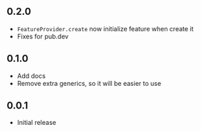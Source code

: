 ## 0.2.0

- `FeatureProvider.create` now initialize feature when create it
- Fixes for pub.dev

## 0.1.0

- Add docs
- Remove extra generics, so it will be easier to use

## 0.0.1

- Initial release
